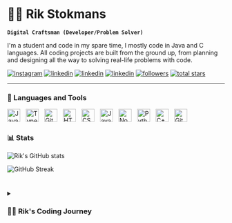 # 🏄‍♂️ Rik Stokmans

**`Digital Craftsman (Developer/Problem Solver)`**

I'm a student and code in my spare time, I mostly code in Java and C languages. All coding projects are built from the ground up, from planning and designing all the way to solving real-life problems with code. 

   <p align="left">
      <a href="https://github.com/Rik-Stokmans?tab=followers">
         <img alt="instagram" title="Follow me on Instagram" src="https://img.shields.io/badge/Instagram-E4405F?style=for-the-badge&logo=instagram&logoColor=white"/></a>
      <a href="https://github.com/Rik-Stokmans?tab=followers">
         <img alt="linkedin" title="Follow me on LinkedIn" src="https://img.shields.io/badge/LinkedIn-0077B5?style=for-the-badge&logo=linkedin&logoColor=white"/></a>
      <a href="https://github.com/Rik-Stokmans?tab=followers">
         <img alt="linkedin" title="Follow me on LinkedIn" src="https://img.shields.io/badge/Duolingo-58CC02?style=for-the-badge&logo=Duolingo&logoColor=white"/></a>
      <a href="https://github.com/Rik-Stokmans?tab=followers">
         <img alt="linkedin" title="Follow me on LinkedIn" src="https://img.shields.io/badge/IntelliJ_IDEA-000000.svg?style=for-the-badge&logo=intellij-idea&logoColor=white"/></a>
      <a href="https://github.com/Rik-Stokmans?tab=followers">
         <img alt="followers" title="Follow me on Github" src="https://custom-icon-badges.demolab.com/github/followers/Rik-Stokmans?color=236ad3&labelColor=1155ba&style=for-the-badge&logo=person-add&label=Follow&logoColor=white"/></a>
      <a href="https://github.com/Rik-Stokmans?tab=repositories&sort=stargazers">
         <img alt="total stars" title="Total stars on GitHub" src="https://custom-icon-badges.demolab.com/github/stars/Rik-Stokmans?color=55960c&style=for-the-badge&labelColor=488207&logo=star"/></a>
   </p>

---

### 🧰 Languages and Tools

<img align="left" alt="Java" width="30px" style="padding-right:10px;" src="https://cdn.jsdelivr.net/gh/devicons/devicon/icons/java/java-original.svg"/>
<img align="left" alt="TypeScript" width="30px" style="padding-right:10px;" src="https://cdn.jsdelivr.net/gh/devicons/devicon/icons/typescript/typescript-plain.svg" />
<img align="left" alt="Git" width="30px" style="padding-right:10px;" src="https://cdn.jsdelivr.net/gh/devicons/devicon/icons/git/git-original.svg" />
<img align="left" alt="HTML" width="30px" style="padding-right:10px;" src="https://cdn.jsdelivr.net/gh/devicons/devicon/icons/html5/html5-plain.svg" />
<img align="left" alt="CSS" width="30px" style="padding-right:10px;" src="https://cdn.jsdelivr.net/gh/devicons/devicon/icons/css3/css3-plain.svg" />
<img align="left" alt="JavaScript" width="30px" style="padding-right:10px;" src="https://cdn.jsdelivr.net/gh/devicons/devicon/icons/javascript/javascript-plain.svg" />
<img align="left" alt="NodeJS" width="30px" style="padding-right:10px;" src="https://cdn.jsdelivr.net/gh/devicons/devicon/icons/nodejs/nodejs-original.svg" />
<img align="left" alt="Python" width="30px" style="padding-right:10px;" src="https://cdn.jsdelivr.net/gh/devicons/devicon/icons/python/python-plain.svg" />
<img align="left" alt="C++" width="30px" style="padding-right:10px;" src="https://cdn.jsdelivr.net/gh/devicons/devicon/icons/cplusplus/cplusplus-line.svg" />
<img align="left" alt="GitHub" width="30px" style="padding-right:10px;" src="https://cdn.jsdelivr.net/gh/devicons/devicon/icons/github/github-original.svg" />
<br />

#

### 📊 Stats

![Rik's GitHub stats](https://github-readme-stats.vercel.app/api?username=Rik-Stokmans&show_icons=true&theme=gruvbox)
<!--![Rik's GitHub stats](https://github-readme-stats.vercel.app/api/top-langs/?username=Rik-Stokmans&theme=gruvbox&)-->


![GitHub Streak](https://streak-stats.demolab.com?user=Rik-Stokmans&theme=gruvbox&border_radius=4.5)

#

<details>
 <summary><h3>👨‍💻 Rik's Coding Journey</h3></summary>
   Work in progress
